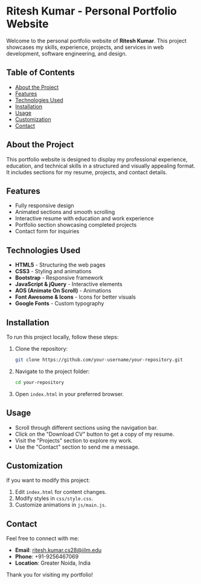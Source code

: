 # Ritesh Kumar - Personal Portfolio Website

Welcome to the personal portfolio website of **Ritesh Kumar**. This project showcases my skills, experience, projects, and services in web development, software engineering, and design.

## Table of Contents
- [About the Project](#about-the-project)
- [Features](#features)
- [Technologies Used](#technologies-used)
- [Installation](#installation)
- [Usage](#usage)
- [Customization](#customization)
- [Contact](#contact)

## About the Project
This portfolio website is designed to display my professional experience, education, and technical skills in a structured and visually appealing format. It includes sections for my resume, projects, and contact details.

## Features
- Fully responsive design
- Animated sections and smooth scrolling
- Interactive resume with education and work experience
- Portfolio section showcasing completed projects
- Contact form for inquiries

## Technologies Used
- **HTML5** - Structuring the web pages
- **CSS3** - Styling and animations
- **Bootstrap** - Responsive framework
- **JavaScript & jQuery** - Interactive elements
- **AOS (Animate On Scroll)** - Animations
- **Font Awesome & Icons** - Icons for better visuals
- **Google Fonts** - Custom typography

## Installation
To run this project locally, follow these steps:
1. Clone the repository:
   ```sh
   git clone https://github.com/your-username/your-repository.git
   ```
2. Navigate to the project folder:
   ```sh
   cd your-repository
   ```
3. Open `index.html` in your preferred browser.

## Usage
- Scroll through different sections using the navigation bar.
- Click on the "Download CV" button to get a copy of my resume.
- Visit the "Projects" section to explore my work.
- Use the "Contact" section to send me a message.

## Customization
If you want to modify this project:
1. Edit `index.html` for content changes.
2. Modify styles in `css/style.css`.
3. Customize animations in `js/main.js`.

## Contact
Feel free to connect with me:
- **Email**: ritesh.kumar.cs28@iilm.edu
- **Phone**: +91-9256467069
- **Location**: Greater Noida, India

Thank you for visiting my portfolio!
